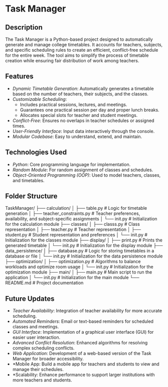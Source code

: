 # Task Manager

## Description

The Task Manager is a Python-based project designed to automatically generate and manage college timetables. It accounts for teachers, subjects, and specific scheduling rules to create an efficient, conflict-free schedule for the entire week. The tool aims to simplify the process of timetable creation while ensuring fair distribution of work among teachers.

## Features

- *Dynamic Timetable Generation*: Automatically generates a timetable based on the number of teachers, their subjects, and the classes.
- *Customizable Scheduling*:
  - Includes practical sessions, lectures, and meetings.
  - Guarantees one practical session per day and proper lunch breaks.
  - Allocates special slots for teacher and student meetings.
- *Conflict-Free*: Ensures no overlaps in teacher schedules or assigned times.
- *User-Friendly Interface*: Input data interactively through the console.
- *Modular Codebase*: Easy to understand, extend, and maintain.

## Technologies Used

- *Python*: Core programming language for implementation.
- *Random Module*: For random assignment of classes and schedules.
- *Object-Oriented Programming (OOP)*: Used to model teachers, classes, and timetables.

## Folder Structure

TaskManager/ ├── calculation/ │ ├── table.py # Logic for timetable generation │ ├── teacher_constraints.py # Teacher preferences, availability, and subject-specific assignments │ └── init.py # Initialization for the calculation module ├── classes/ │ ├── classs.py # Class representation │ ├── teacher.py # Teacher representation │ ├── student.py # Student representation and preferences │ └── init.py # Initialization for the classes module ├── display/ │ ├── print.py # Prints the generated timetable │ └── init.py # Initialization for the display module ├── data_persistence/ │ ├── database.py # Logic for storing timetables in a database or file │ └── init.py # Initialization for the data persistence module ├── optimization/ │ ├── optimization.py # Algorithms to balance workloads and optimize room usage │ └── init.py # Initialization for the optimization module ├── main/ │ ├── main.py # Main script to run the application │ └── init.py # Initialization for the main module └── README.md # Project documentation

## Future Updates
- *Teacher Availability*: Integration of teacher availability for more accurate scheduling.
- *Automated Reminders*: Email or text-based reminders for scheduled classes and meetings.
- *GUI Interface*: Implementation of a graphical user interface (GUI) for easier user interaction.
- *Advanced Conflict Resolution*: Enhanced algorithms for resolving complex scheduling conflicts.
- *Web Application*: Development of a web-based version of the Task Manager for broader accessibility.
- *Mobile App: Build a mobile app for teachers and students to view and manage their schedules.
- *Scalability: Enhance performance to support larger institutions with more teachers and students.


